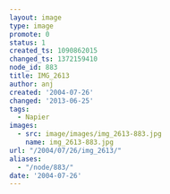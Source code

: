 ```yaml
---
layout: image
type: image
promote: 0
status: 1
created_ts: 1090862015
changed_ts: 1372159410
node_id: 883
title: IMG_2613
author: anj
created: '2004-07-26'
changed: '2013-06-25'
tags:
  - Napier
images:
  - src: image/images/img_2613-883.jpg
    name: img_2613-883.jpg
url: "/2004/07/26/img_2613/"
aliases:
  - "/node/883/"
date: '2004-07-26'
---
```



